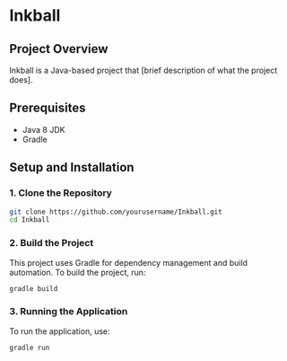 # Inkball

## Project Overview
Inkball is a Java-based project that [brief description of what the project does].

## Prerequisites
- Java 8 JDK
- Gradle

## Setup and Installation

### 1. Clone the Repository
```bash
git clone https://github.com/yourusername/Inkball.git
cd Inkball
```

### 2. Build the Project
This project uses Gradle for dependency management and build automation. To build the project, run:
```bash
gradle build
```

### 3. Running the Application
To run the application, use:
```bash
gradle run
```